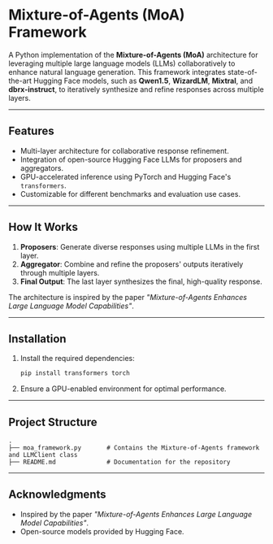 # **Mixture-of-Agents (MoA) Framework**

A Python implementation of the **Mixture-of-Agents (MoA)** architecture for leveraging multiple large language models (LLMs) collaboratively to enhance natural language generation. This framework integrates state-of-the-art Hugging Face models, such as **Qwen1.5**, **WizardLM**, **Mixtral**, and **dbrx-instruct**, to iteratively synthesize and refine responses across multiple layers.

---

## **Features**
- Multi-layer architecture for collaborative response refinement.
- Integration of open-source Hugging Face LLMs for proposers and aggregators.
- GPU-accelerated inference using PyTorch and Hugging Face's `transformers`.
- Customizable for different benchmarks and evaluation use cases.

---

## **How It Works**
1. **Proposers**: Generate diverse responses using multiple LLMs in the first layer.
2. **Aggregator**: Combine and refine the proposers' outputs iteratively through multiple layers.
3. **Final Output**: The last layer synthesizes the final, high-quality response.

The architecture is inspired by the paper *"Mixture-of-Agents Enhances Large Language Model Capabilities"*.

---

## **Installation**

1. Install the required dependencies:
   ```bash
   pip install transformers torch
   ```

2. Ensure a GPU-enabled environment for optimal performance.

---

## **Project Structure**
```
.
├── moa_framework.py       # Contains the Mixture-of-Agents framework and LLMClient class
├── README.md              # Documentation for the repository
```

---

## **Acknowledgments**
- Inspired by the paper *"Mixture-of-Agents Enhances Large Language Model Capabilities"*.
- Open-source models provided by Hugging Face.

